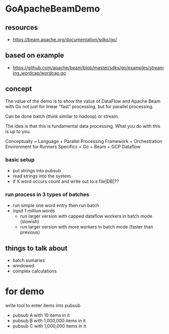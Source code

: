 # GoApacheBeamDemo

## resources

* https://beam.apache.org/documentation/sdks/go/

## based on example

* https://github.com/apache/beam/blob/master/sdks/go/examples/streaming_wordcap/wordcap.go

## concept

The value of the demo is to show the value of DataFlow and Apache Beam with Go not just for linear "fast" processing, but for parallel processing.

Can be done batch (think similar to hadoop) or stream.

The idea is that this is fundamental data processing. What you do with this is up to you.

Conceptually = Language + Parallel Processing Framework + Orchestration Environment for Runners
Specifics = Go + Beam + GCP Dataflow

### basic setup

* put strings into pubsub
* read strings into the system
* if X word occurs count and write out to a file|DB|??

### run process in 3 types of batches
* run simple one word entry then run batch
* input 1 million words
  * run larger version with capped dataflow workers in batch mode (slowish)
  * run larger version with more workers in batch mode (faster than previous)
 
## things to talk about

* batch sumaries
* windowed
* complex calculations

# for demo

write tool to enter items into pubsub

* pubsub A with 10 items in it
* pubsub B with 1,000,000 items in it
* pubsub C with 1,000,000 items in it

